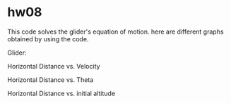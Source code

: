 hw08
====
This code solves the glider's equation of motion. here are different graphs obtained by using the code.

Glider:


Horizontal Distance vs. Velocity


Horizontal Distance vs. Theta


Horizontal Distance vs. initial altitude
